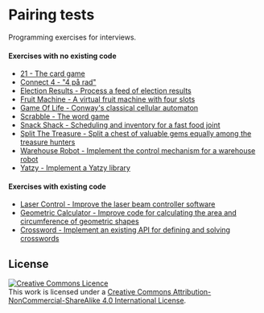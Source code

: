 # Pairing tests
Programming exercises for interviews.


#### Exercises with no existing code

* [21 - The card game](guardian-21s/README.md)
* [Connect 4 - "4 på rad"](guardian-connect4/README.md)
* [Election Results - Process a feed of election results](guardian-election-results/README.md)
* [Fruit Machine - A virtual fruit machine with four slots](guardian-fruit-machine/README.md)
* [Game Of Life - Conway's classical cellular automaton](guardian-game-of-life/README.md)
* [Scrabble - The word game](guardian-scrabble/README.md)
* [Snack Shack - Scheduling and inventory for a fast food joint](guardian-snack-shack/README.md)
* [Split The Treasure - Split a chest of valuable gems equally among the treasure hunters](guardian-split-the-treasure/README.md)
* [Warehouse Robot - Implement the control mechanism for a warehouse robot](guardian-warehouse-robot/README.md)
* [Yatzy - Implement a Yatzy library](scienta-yatzy/README.md)

#### Exercises with existing code

* [Laser Control - Improve the laser beam controller software](scienta-laser-control/README.md)
* [Geometric Calculator - Improve code for calculating the area and circumference of geometric shapes](scienta-geometric-calculator/README.md)
* [Crossword - Implement an existing API for defining and solving crosswords](scienta-crossword/README.md)

## License
<a rel="license" href="http://creativecommons.org/licenses/by-nc-sa/4.0/"><img alt="Creative Commons Licence" style="border-width:0" src="https://i.creativecommons.org/l/by-nc-sa/4.0/80x15.png" /></a><br />This work is licensed under a <a rel="license" href="http://creativecommons.org/licenses/by-nc-sa/4.0/">Creative Commons Attribution-NonCommercial-ShareAlike 4.0 International License</a>.
